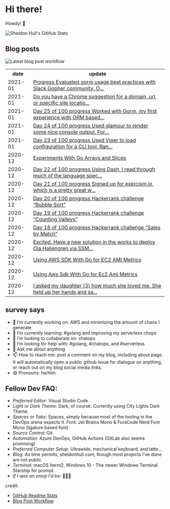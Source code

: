 # Hi there! 

Howdy! 👋 

![Sheldon Hull's GitHub Stats](https://github-readme-stats.vercel.app/api?username=sheldonhull&theme=tokyonight&count_private=true&show_icons=true)

## Blog posts

![Latest blog post workflow](https://github.com/sheldonhull/sheldonhull/workflows/Latest%20blog%20post%20workflow/badge.svg)
<table style="width:100%">
  <tr>
    <th>date</th>
    <th>update</th>
  </tr>
<!-- BLOG-POST-LIST:START -->
<tr><td>2021-01</td><td><a href="https://www.sheldonhull.com/microblog/go-r1-day-26/">Progress Evaluated gorm usage best practices with Slack Gopher community. O...</a></td></tr>
<tr><td>2021-01</td><td><a href="https://www.sheldonhull.com/microblog/remove-chrome-autocomplete-suggestion/">Do you have a Chrome suggestion for a domain, url, or specific site locatio...</a></td></tr>
<tr><td>2021-01</td><td><a href="https://www.sheldonhull.com/microblog/go-r1-day-25/">Day 25 of 100 progress Worked with Gorm, my first experience with ORM based...</a></td></tr>
<tr><td>2021-01</td><td><a href="https://www.sheldonhull.com/microblog/go-r1-day-24/">Day 24 of 100 progress Used glamour to render some nice console output. For...</a></td></tr>
<tr><td>2021-01</td><td><a href="https://www.sheldonhull.com/microblog/go-r1-day-23/">Day 23 of 100 progress Used Viper to load configuration for a CLI tool. Ran...</a></td></tr>
<tr><td>2020-12</td><td><a href="https://www.sheldonhull.com/blog/experiments-with-go-arrays-and-slices/">Experiments With Go Arrays and Slices</a></td></tr>
<tr><td>2020-12</td><td><a href="https://www.sheldonhull.com/microblog/go-r1-day-22/">Day 22 of 100 progress Using Dash, I read through much of the language spec...</a></td></tr>
<tr><td>2020-12</td><td><a href="https://www.sheldonhull.com/microblog/go-r1-day-21/">Day 21 of 100 progress Signed up for exercism.io, which is a pretty great w...</a></td></tr>
<tr><td>2020-12</td><td><a href="https://www.sheldonhull.com/microblog/go-r1-day-20/">Day 20 of 100 progress Hackerrank challenge &ldquo;Bubble Sort&rdquo;</a></td></tr>
<tr><td>2020-12</td><td><a href="https://www.sheldonhull.com/microblog/go-r1-day-19/">Day 19 of 100 progress Hackerrank challenge &ldquo;Counting Valleys&rdquo;</a></td></tr>
<tr><td>2020-12</td><td><a href="https://www.sheldonhull.com/microblog/go-r1-day-18/">Day 18 of 100 progress Hackerrank challenge &ldquo;Sales by Match&rdquo;</a></td></tr>
<tr><td>2020-12</td><td><a href="https://www.sheldonhull.com/microblog/sql-server-meets-aws-systems-manager/">Excited. Have a new solution in the works to deploy Ola Hallengren via SSM...</a></td></tr>
<tr><td>2020-12</td><td><a href="https://www.sheldonhull.com/blog/using-aws-sdk-with-go-for-ec2-ami-metrics/">Using AWS SDK With Go for EC2 AMI Metrics</a></td></tr>
<tr><td>2020-12</td><td><a href="https://dev.to/sheldonhull/using-aws-sdk-with-go-for-ec2-ami-metrics-49mn">Using Aws Sdk With Go for Ec2 Ami Metrics</a></td></tr>
<tr><td>2020-12</td><td><a href="https://www.sheldonhull.com/microblog/five/">I asked my daughter (3) how much she loved me. She held up her hands and sa...</a></td></tr>

<!-- BLOG-POST-LIST:END -->
</table>

## survey says 

- 🔭  I’m currently working on: AWS and minimizing the amount of chaos I generate
- 🌱  I’m currently learning: #golang and improving my serverless chops
- 👯  I’m looking to collaborate on: chatops
- 🤔  I’m looking for help with: #golang, #chatops, and #serverless
- 💬  Ask me about anything
- 📫  How to reach me: post a comment on my blog, including about page. It will automatically open a public github issue for dialogue on anything, or reach out on my blog social media links.
- 😄  Pronouns: he/him


## Fellow Dev FAQ:

- _Preferred Editor:_ Visual Studio Code
- _Light or Dark Theme:_ Dark, of course. Currently using City Lights Dark Theme.
- _Spaces or Tabs:_ Spaces, simply because most of the tooling in the DevOps arena expects it. Font: Jet Brains Mono & FuraCode Nerd Font Mono (ligature based font)
- _Source Control:_ Git
- _Automation:_ Azure DevOps, GitHub Actions (GitLab also seems promising)
- _Preferred Computer Setup:_ Ultrawide, mechanical keyboard, and latte...
- _Blog:_ As time permits, sheldonhull.com, though most projects I've done are not public 
- _Terminal:_ macOS Iterm2, Windows 10 - The newer Windows Terminal. Starship for prompt.
- _If I was an emoji I'd be:_ 🌮🌮🌮


credit:
* [GitHub Readme Stats](https://github.com/anuraghazra/github-readme-stats)
* [Blog Post Workflow](https://github.com/gautamkrishnar/blog-post-workflow)
